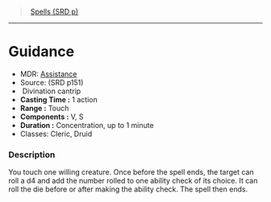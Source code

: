 ﻿---
!SpellItem
Family: SpellVO
Level: cantrip
Type: Divination
CastingTime: 1 action
Range: Touch
Components: V, S
Duration: Concentration, up to 1 minute
Classes: Cleric, Druid
Id: spells_vo.md#guidance
ParentLink: spells_vo.md#spells-srd-p
Name: Guidance
ParentName: Spells (SRD p)
NameLevel: 1
AltName: '[Assistance](hd_spells_assistance.md)'
Source: (SRD p151)
Attributes: {}
---
> [Spells (SRD p)](srd_spells.md)

---

# Guidance

- MDR: [Assistance](hd_spells_assistance.md)
- Source: (SRD p151)
-  Divination cantrip
- **Casting Time :** 1 action
- **Range :** Touch
- **Components :** V, S
- **Duration :** Concentration, up to 1 minute
- Classes: Cleric, Druid

### Description

You touch one willing creature. Once before the spell ends, the target can roll a d4 and add the number rolled to one ability check of its choice. It can roll the die before or after making the ability check. The spell then ends.

